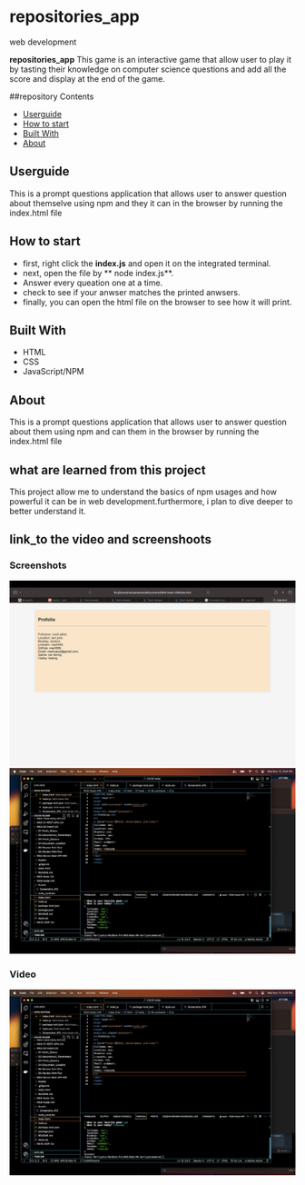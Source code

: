 # repositories_app
web development


**repositories_app**
This game is an interactive game that allow user to play it by tasting their knowledge on computer science questions and add all the score and display at the end of the game.

##repository Contents 
- [Userguide](#userguide)
- [How to start](#how-to-start)
- [Built With](#built-with)
- [About](#about)

## Userguide
 This is a prompt questions application that allows user to answer question about themselve using npm and they  it can 
 in the browser by running the index.html file


## How to start
- first, right click the **index.js** and open it on the integrated terminal.
- next, open the file by ** node index.js**.
- Answer every queation one at a time.
- check to see if your anwser matches the printed anwsers.
-  finally, you can open the html file on the browser to see how it will print.


## Built With
- HTML
- CSS
- JavaScript/NPM

## About
This is a prompt questions application that  allows user to answer question about them using npm and can 
them in the browser by running the index.html file



## what are learned from this project
This project allow me to understand the basics of npm usages and how powerful it can be in web development.furthermore, 
i plan to dive deeper to better understand it.


## link_to the video and screenshoots

### Screenshots
![Screenshot 1](screenshoot1.jpg)
![Screenshot 2](screenshoot2.jpg)

### Video
[![Video Thumbnail](screenshoot2.jpg)](Screen_Recording_video.mov)

